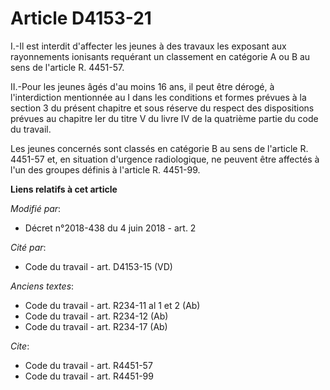 # Article D4153-21

I.-Il est interdit d'affecter les jeunes à des travaux les exposant aux rayonnements ionisants requérant un classement en
catégorie A ou B au sens de l'article R. 4451-57. 

II.-Pour les jeunes âgés d'au moins 16 ans, il peut être dérogé, à l'interdiction mentionnée au I dans les conditions et
formes prévues à la section 3 du présent chapitre et sous réserve du respect des dispositions prévues au chapitre Ier du
titre V du livre IV de la quatrième partie du code du travail. 

Les jeunes concernés sont classés en catégorie B au sens de l'article R. 4451-57 et, en situation d'urgence radiologique, ne
peuvent être affectés à l'un des groupes définis à l'article R. 4451-99.

**Liens relatifs à cet article**

_Modifié par_:

  - Décret n°2018-438 du 4 juin 2018 - art. 2

_Cité par_:

  - Code du travail - art. D4153-15 (VD)

_Anciens textes_:

  - Code du travail - art. R234-11 al 1 et 2 (Ab)
  - Code du travail - art. R234-12 (Ab)
  - Code du travail - art. R234-17 (Ab)

_Cite_:

  - Code du travail - art. R4451-57
  - Code du travail - art. R4451-99
